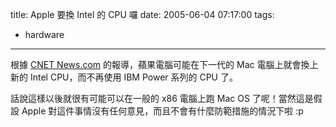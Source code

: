 title: Apple 要換 Intel 的 CPU 囉
date: 2005-06-04 07:17:00
tags: 
- hardware
---

根據 [CNET News.com](http://news.com.com/Apple%20to%20ditch%20IBM,%20switch%20to%20Intel%20chips/2100-1006_3-5731398.html?tag=nefd.lede) 的報導，蘋果電腦可能在下一代的 Mac 電腦上就會換上新的 Intel CPU，而不再使用 IBM Power 系列的 CPU 了。

話說這樣以後就很有可能可以在一般的 x86 電腦上跑 Mac OS 了呢！當然這是假設 Apple 對這件事情沒有任何意見，而且不會有什麼防範措施的情況下啦 :p